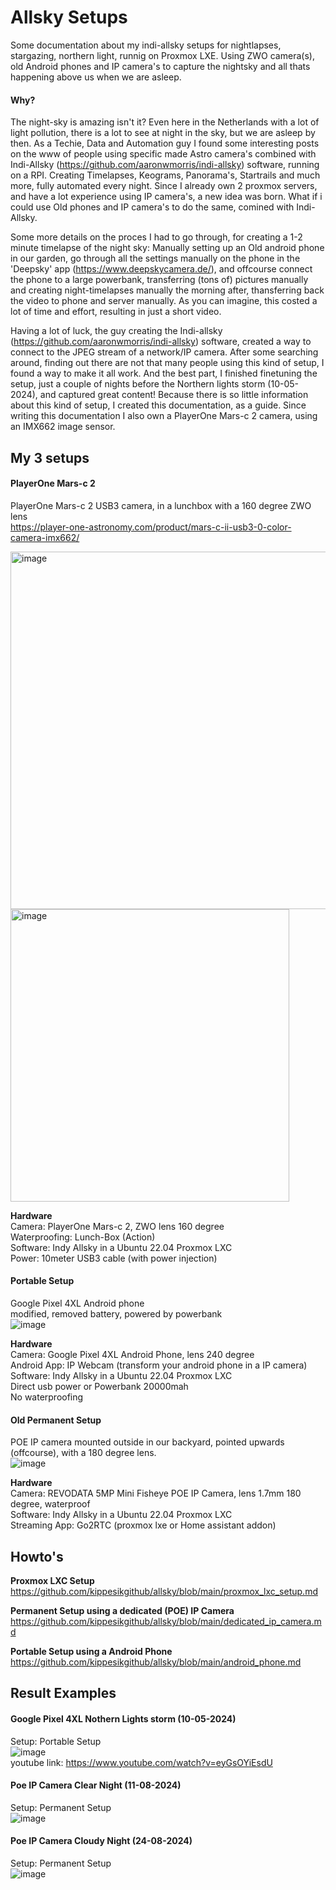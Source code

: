 # Allsky Setups
Some documentation about my indi-allsky setups for nightlapses, stargazing, northern light, runnig on Proxmox LXE. Using ZWO camera(s), old Android phones and IP camera's to capture the nightsky and all thats happening above us when we are asleep.

#### Why?
The night-sky is amazing isn't it? Even here in the Netherlands with a lot of light pollution, there is a lot to see at night in the sky, but we are asleep by then. As a Techie, Data and Automation guy I found some interesting posts on the www of people using specific made Astro camera's combined with Indi-Allsky (https://github.com/aaronwmorris/indi-allsky) software, running on a RPI. Creating Timelapses, Keograms, Panorama's, Startrails and much more, fully automated every night. Since I already own 2 proxmox servers, and have a lot experience using IP camera's, a new idea was born. What if i could use Old phones and IP camera's to do the same, comined with Indi-Allsky.  

Some more details on the proces I had to go through, for creating a 1-2 minute timelapse of the night sky: Manually setting up an Old android phone in our garden, go through all the settings manually on the phone in the 'Deepsky' app (https://www.deepskycamera.de/), and offcourse connect the phone to a large powerbank, transferring (tons of) pictures manually and creating night-timelapses manually the morning after, thansferring back the video to phone and server manually. As you can imagine, this costed a lot of time and effort, resulting in just a short video.  

Having a lot of luck, the guy creating the Indi-allsky (https://github.com/aaronwmorris/indi-allsky) software, created a way to connect to the JPEG stream of a network/IP camera. After some searching around, finding out there are not that many people using this kind of setup, I found a way to make it all work. And the best part, I finished finetuning the setup, just a couple of nights before the Northern lights storm (10-05-2024), and captured great content! Because there is so little information about this kind of setup, I created this documentation, as a guide. Since writing this documentation I also own a PlayerOne Mars-c 2 camera, using an IMX662 image sensor.  

## My 3 setups

#### PlayerOne Mars-c 2
PlayerOne Mars-c 2 USB3 camera, in a lunchbox with a 160 degree ZWO lens  
https://player-one-astronomy.com/product/mars-c-ii-usb3-0-color-camera-imx662/  

<img width="918" height="572" alt="image" src="https://github.com/user-attachments/assets/00f98983-9f97-436d-8518-dcf5b182af84" />
<img width="446" height="468" alt="image" src="https://github.com/user-attachments/assets/f81ccd1e-34d7-45f7-a535-0158e398f40e" />

**Hardware**  
Camera: PlayerOne Mars-c 2, ZWO lens 160 degree    
Waterproofing: Lunch-Box (Action)  
Software: Indy Allsky in a Ubuntu 22.04 Proxmox LXC  
Power: 10meter USB3 cable (with power injection)  

#### Portable Setup
Google Pixel 4XL Android phone  
modified, removed battery, powered by powerbank  
![image](https://github.com/user-attachments/assets/4cf73977-2484-4b5a-916b-df52a283436e)

**Hardware**  
Camera: Google Pixel 4XL Android Phone, lens 240 degree  
Android App: IP Webcam (transform your android phone in a IP camera)  
Software: Indy Allsky in a Ubuntu 22.04 Proxmox LXC  
Direct usb power or Powerbank 20000mah  
No waterproofing  
  
#### Old Permanent Setup 
POE IP camera mounted outside in our backyard, pointed upwards (offcourse), with a 180 degree lens.  
![image](https://github.com/user-attachments/assets/3011530c-0e2e-49f3-ae77-6972dfaf5091)

**Hardware**  
Camera: REVODATA 5MP Mini Fisheye POE IP Camera, lens 1.7mm 180 degree, waterproof  
Software: Indy Allsky in a Ubuntu 22.04 Proxmox LXC  
Streaming App: Go2RTC (proxmox lxe or Home assistant addon)  


## Howto's

**Proxmox LXC Setup**  
https://github.com/kippesikgithub/allsky/blob/main/proxmox_lxc_setup.md  

**Permanent Setup using a dedicated (POE) IP Camera**  
https://github.com/kippesikgithub/allsky/blob/main/dedicated_ip_camera.md  

**Portable Setup using a Android Phone**  
https://github.com/kippesikgithub/allsky/blob/main/android_phone.md  

## Result Examples
#### Google Pixel 4XL Nothern Lights storm (10-05-2024)
Setup: Portable Setup  
![image](https://github.com/kippesikgithub/allsky/assets/100353268/19a2e81d-b3ba-4a7b-8c31-dd776e4d48ac)  
youtube link: https://www.youtube.com/watch?v=eyGsOYiEsdU  

#### Poe IP Camera Clear Night (11-08-2024)
Setup: Permanent Setup  
![image](https://github.com/user-attachments/assets/21c08c43-aa07-46d8-b1a4-7137a249f641)  

#### Poe IP Camera Cloudy Night (24-08-2024)
Setup: Permanent Setup  
![image](https://github.com/user-attachments/assets/c42f3b9d-35e4-4c88-bc31-b5ddf5631e3b)  





